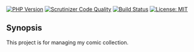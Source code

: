 [![PHP Version](https://img.shields.io/badge/PHP-v7.0-blue.svg)](https://img.shields.io/badge/PHP-v7.0-blue.svg) [![Scrutinizer Code Quality](https://scrutinizer-ci.com/g/CrazyDevil/comicsdb/badges/quality-score.png?b=develop)](https://scrutinizer-ci.com/g/CrazyDevil/comicsdb/?branch=develop) [![Build Status](https://travis-ci.org/CrazyDevil/comicsdb.svg?branch=develop)](https://travis-ci.org/CrazyDevil/comicsdb) [![License: MIT](https://img.shields.io/badge/License-MIT-yellow.svg)](https://opensource.org/licenses/MIT)

## Synopsis

This project is for managing my comic collection.
